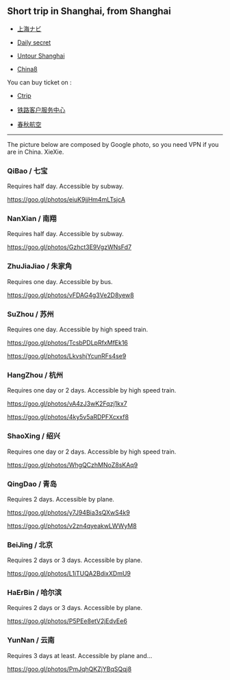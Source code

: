 ## Short trip in Shanghai, from Shanghai

- [上海ナビ](http://www.shanghainavi.com/)

- [Daily secret](http://china.dailysecret.com/shanghai/en#.VZseQvntn84)

- [Untour Shanghai](http://untourshanghai.com/)

- [China8](http://china8.jp/)


You can buy ticket on :

- [Ctrip](www.ctrip.com)

- [铁路客户服务中心](http://www.12306.cn/mormhweb/)

- [春秋航空](www.ch.com)


---
The picture below are composed by Google photo, so you need VPN if you are in China. XieXie.


### QiBao / 七宝

Requires half day. Accessible by subway.

https://goo.gl/photos/eiuK9jjHm4mLTsjcA


### NanXian / 南翔

Requires half day. Accessible by subway.

https://goo.gl/photos/Gzhct3E9VgzWNsFd7


### ZhuJiaJiao / 朱家角

Requires one day. Accessible by bus.

https://goo.gl/photos/vFDAG4g3Ve2D8yew8


### SuZhou / 苏州

Requires one day. Accessible by high speed train.

https://goo.gl/photos/TcsbPDLpRfxMfEk16

https://goo.gl/photos/LkvshjYcunRFs4se9


### HangZhou / 杭州

Requires one day or 2 days. Accessible by high speed train.

https://goo.gl/photos/vA4zJ3wK2Fqzj1kx7

https://goo.gl/photos/4ky5v5aRDPFXcxxf8


### ShaoXing / 绍兴

Requires one day or 2 days. Accessible by high speed train.

https://goo.gl/photos/WhgQCzhMNoZ8sKAq9


### QingDao / 青岛

Requires 2 days. Accessible by plane.

https://goo.gl/photos/y7J94Bia3sQXwS4k9

https://goo.gl/photos/v2zn4qyeakwLWWyM8


### BeiJing / 北京

Requires 2 days or 3 days. Accessible by plane.

https://goo.gl/photos/L1iTUQA2BdixXDmU9


### HaErBin / 哈尔滨

Requires 2 days or 3 days. Accessible by plane.

https://goo.gl/photos/P5PEe8etV2jEdvEe6


### YunNan / 云南

Requires 3 days at least. Accessible by plane and...

https://goo.gl/photos/PmJqhQKZjYBqSQqj8

